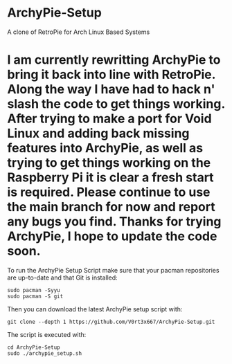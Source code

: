 # ArchyPie-Setup
A clone of RetroPie for Arch Linux Based Systems

# I am currently rewritting ArchyPie to bring it back into line with RetroPie. Along the way I have had to hack n' slash the code to get things working. After trying to make a port for Void Linux and adding back missing features into ArchyPie, as well as trying to get things working on the Raspberry Pi it is clear a fresh start is required. Please continue to use the main branch for now and report any bugs you find. Thanks for trying ArchyPie, I hope to update the code soon. 

To run the ArchyPie Setup Script make sure that your pacman repositories are up-to-date and that Git is installed:

```shell
sudo pacman -Syyu
sudo pacman -S git
```

Then you can download the latest ArchyPie setup script with:

```shell
git clone --depth 1 https://github.com/V0rt3x667/ArchyPie-Setup.git
```

The script is executed with:

```shell
cd ArchyPie-Setup
sudo ./archypie_setup.sh
